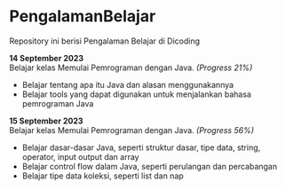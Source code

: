 # PengalamanBelajar

Repository ini berisi Pengalaman Belajar di Dicoding

**14 September 2023** <br>Belajar kelas Memulai Pemrograman dengan Java. *(Progress 21%)*
- Belajar tentang apa itu Java dan alasan menggunakannya
- Belajar tools yang dapat digunakan untuk menjalankan bahasa pemrograman Java

**15 September 2023** <br>Belajar kelas Memulai Pemrograman dengan Java. *(Progress 56%)*
- Belajar dasar-dasar Java, seperti struktur dasar, tipe data, string, operator, input output dan array
- Belajar control flow dalam Java, seperti perulangan dan percabangan
- Belajar tipe data koleksi, seperti list dan nap 
